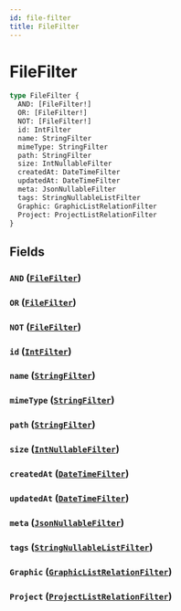 ```yaml
---
id: file-filter
title: FileFilter
---
```


 # FileFilter





```graphql
type FileFilter {
  AND: [FileFilter!]
  OR: [FileFilter!]
  NOT: [FileFilter!]
  id: IntFilter
  name: StringFilter
  mimeType: StringFilter
  path: StringFilter
  size: IntNullableFilter
  createdAt: DateTimeFilter
  updatedAt: DateTimeFilter
  meta: JsonNullableFilter
  tags: StringNullableListFilter
  Graphic: GraphicListRelationFilter
  Project: ProjectListRelationFilter
}
```


## Fields

### `AND` ([`FileFilter`](/inputs/file-filter))




### `OR` ([`FileFilter`](/inputs/file-filter))




### `NOT` ([`FileFilter`](/inputs/file-filter))




### `id` ([`IntFilter`](/inputs/int-filter))




### `name` ([`StringFilter`](/inputs/string-filter))




### `mimeType` ([`StringFilter`](/inputs/string-filter))




### `path` ([`StringFilter`](/inputs/string-filter))




### `size` ([`IntNullableFilter`](/inputs/int-nullable-filter))




### `createdAt` ([`DateTimeFilter`](/inputs/date-time-filter))




### `updatedAt` ([`DateTimeFilter`](/inputs/date-time-filter))




### `meta` ([`JsonNullableFilter`](/inputs/json-nullable-filter))




### `tags` ([`StringNullableListFilter`](/inputs/string-nullable-list-filter))




### `Graphic` ([`GraphicListRelationFilter`](/inputs/graphic-list-relation-filter))




### `Project` ([`ProjectListRelationFilter`](/inputs/project-list-relation-filter))






